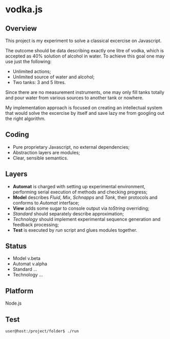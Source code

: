 vodka.js
========

Overview
--------

This project is my experiment to solve a classical excercise on Javascript.

The outcome should be data describing exactly one litre of vodka,
which is accepted as 40% solution of alcohol in water.
To achieve this goal one may use just the following:

* Unlimited actions;
* Unlimited source of water and alcohol;
* Two tanks: 3 and 5 litres.

Since there are no measurement instruments, one may only fill tanks totally and
pour water from various sources to another tank or nowhere.

My implementation approach is focused on creating an intellectual system that would
solve the excercise by itself and save lazy me from googling out the right algorithm.

Coding
------

* Pure proprietary Javascript, no external dependencies;
* Abstraction layers are modules;
* Clear, sensible semantics.

Layers
------

* __Automat__ is charged with setting up experimental environment,
performing serial execution of methods and checking progress;
* __Model__ describes _Fluid_, _Mix_, _Schnapps_ and _Tank_, their protocols
and conforms to _Automat_ interface;
* __View__ adds some sugar to console output via _toString_ overriding;
* _Standard_ should separately describe approximation;
* _Technology_ should implement experimental sequence generation and feedback processing;
* __Test__ is executed by _run_ script and glues modules together.

Status
------

* Model v.beta
* Automat v.alpha
* Standard ...
* Technology ...

Platform
--------

Node.js

Test
----

```
user@host:/project/folder$ ./run
```
